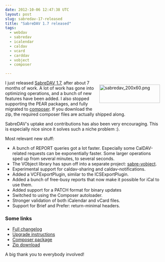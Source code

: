 ```yaml
---
date: 2012-10-06 12:47:38 UTC
layout: post
slug: sabredav-17-released
title: "SabreDAV 1.7 released"
tags:
  - webdav
  - sabredav
  - icalendar
  - caldav
  - vcard
  - carddav
  - vobject
  - composer

---
```

<p style="float: right"><img alt="sabredav_200x60.png" src="http://evertpot.com/resources/files/logos/sabredav_200x60.png" width="197" height="60" /></p>

<p>I just released <a href="http://sabre.io/">SabreDAV 1.7</a>, after about 7 months of work. A lot of work has gone into optimizing operations, and a bunch of new features have been added. I also stopped supporting the PEAR packages, and fully migrated to <a href="http://getcomposer.org/">composer</a>. If you download the zip, the required composer files are actually shipped along.</p>

<p>SabreDAV's uptake and contributions has also been very encouraging. This is especially nice since it solves such a niche problem :).</p>

<p>Most relevant new stuff:</p>

<ul>
  <li>A bunch of REPORT queries got a lot faster. Especially some CalDAV-related requests can be exponentially faster. Some larger operations sped up from several minutes, to several seconds.</li>
  <li>The VObject library has spun off into a separate project: <a href="http://sabre.io/vobject/">sabre-vobject</a>.</li>
  <li>Experimental support for caldav-sharing and caldav-notifications.</li>
  <li>Added a VCFExportPlugin, similar to the ICSExportPlugin.</li>
  <li>Added a bunch of free-busy reports that now make it possible for iCal to use them.</li>
  <li>Added support for a PATCH format for binary updates</li>
  <li>Switched to using the Composer autoloader.</li>
  <li>Stronger validation of both iCalendar and vCard files.</li>
  <li>Support for Brief and Prefer: return-minimal headers.</li>
</ul>

<h3>Some links</h3>

<ul>
<li><a href="https://github.com/fruux/sabre-dav/blob/master/ChangeLog">Full changelog</a></li>
<li><a href="http://sabre.io/dav/upgrade/1.6-to-1.7/">Upgrade instructions</a></li>
<li><a href="http://packagist.org/packages/sabre/dav">Composer package</a></li>
<li><a href="https://github.com/fruux/sabre-dav/releases/">Zip download</a></li>
</ul>

<p>A big thank you to everybody involved!</p>
